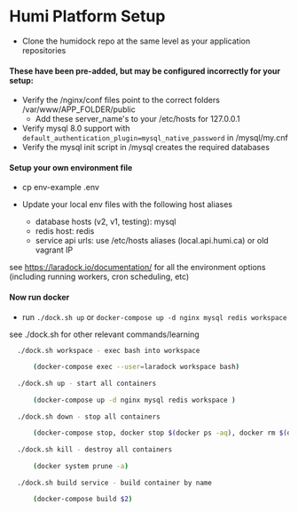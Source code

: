 # Humi Platform Setup

- Clone the humidock repo at the same level as your application repositories

#### These have been pre-added, but may be configured incorrectly for your setup:
 
- Verify the /nginx/conf files point to the correct folders /var/www/APP_FOLDER/public
  - Add these server_name's to your /etc/hosts for 127.0.0.1
- Verify mysql 8.0 support with `default_authentication_plugin=mysql_native_password` in /mysql/my.cnf 
- Verify the mysql init script in /mysql creates the required databases

#### Setup your own environment file

- cp env-example .env

- Update your local env files with the following host aliases
  - database hosts (v2, v1, testing): mysql
  - redis host: redis
  - service api urls: use /etc/hosts aliases (local.api.humi.ca) or old vagrant IP
  
see https://laradock.io/documentation/ for all the environment options (including running workers, cron scheduling, etc)

#### Now run docker

- run `./dock.sh up` or `docker-compose up -d nginx mysql redis workspace `

see ./dock.sh for other relevant commands/learning

```bash
  ./dock.sh workspace - exec bash into workspace 
  
      (docker-compose exec --user=laradock workspace bash)
      
  ./dock.sh up - start all containers 
  
      (docker-compose up -d nginx mysql redis workspace )
      
  ./dock.sh down - stop all containers 
  
      (docker-compose stop, docker stop $(docker ps -aq), docker rm $(docker ps -aq))
      
  ./dock.sh kill - destroy all containers 
  
      (docker system prune -a)
      
  ./dock.sh build service - build container by name 
  
      (docker-compose build $2)
      
```
